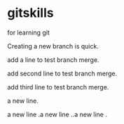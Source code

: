 # gitskills
for learning git

Creating a new branch is quick.

add a line to test branch merge.

add second line to test branch merge.

add third line to test branch merge.

a new line.

a new line .a new line ..a new line .